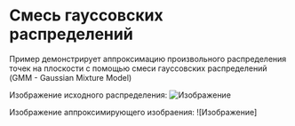 # Смесь гауссовских распределений

Пример демонстрирует аппроксимацию произвольного распределения
точек на плоскости с помощью
смеси гауссовских распределений (GMM - Gaussian Mixture Model)

Изображение исходного распределения:
![Изображение]([https://disk.yandex.ru/i/wyOnAia9fTRmyQ](https://github.com/KlyachinVA/AI-Examples/blob/main/ml/gmm/images/TrueDistrib.png))

Изображение аппроксимирующего изобраения:
![Изображение]

